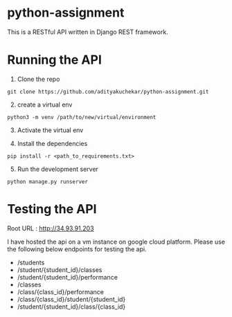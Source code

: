 # python-assignment


This is a RESTful API written in Django REST framework.

# Running the API

1. Clone the repo
```
git clone https://github.com/adityakuchekar/python-assignment.git

```
2. create a virtual env
```
python3 -m venv /path/to/new/virtual/environment
```
3. Activate the virtual env

4. Install the dependencies
```
pip install -r <path_to_requirements.txt>
```
5. Run the development server
```
python manage.py runserver
```

# Testing the API

Root URL : http://34.93.91.203

I have hosted the api on a vm instance on google cloud platform. Please use the following below endpoints for testing the api.

* /students
* /student/{student_id}/classes
* /student/{student_id}/performance
* /classes
* /class/{class_id}/performance
* /class/{class_id}/student/{student_id}
* /student/{student_id}/class/{class_id}



